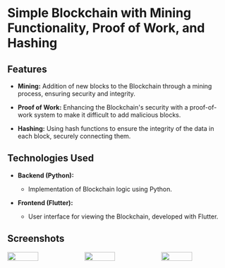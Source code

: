 # Simple Blockchain with Mining Functionality, Proof of Work, and Hashing

## Features

- **Mining:** Addition of new blocks to the Blockchain through a mining process, ensuring security and integrity.
  
- **Proof of Work:** Enhancing the Blockchain's security with a proof-of-work system to make it difficult to add malicious blocks.

- **Hashing:** Using hash functions to ensure the integrity of the data in each block, securely connecting them.

## Technologies Used

- **Backend (Python):**  
  - Implementation of Blockchain logic using Python.

- **Frontend (Flutter):**  
  - User interface for viewing the Blockchain, developed with Flutter.

## Screenshots

<div style="display: flex; justify-content: center; gap: 20px;">
  <img src="https://github.com/viniciusmecosta/Blockchain/assets/118303495/37294f28-c557-4289-8d55-25ebf0a5eef5" width="45%" />
  <img src="https://github.com/viniciusmecosta/Blockchain/assets/118303495/94dd3552-2819-4785-8b51-3e27f7abb2df" width="45%" />
  <img src="https://github.com/viniciusmecosta/Blockchain/assets/118303495/e54a2945-9109-4bf4-bda9-2924bf0c29c9" width="45%" />
</div>